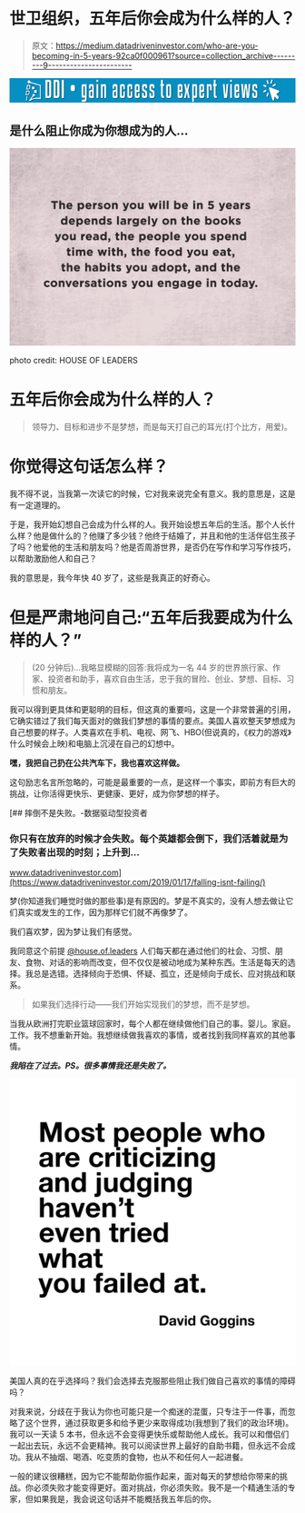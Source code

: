 # 世卫组织，五年后你会成为什么样的人？

> 原文：<https://medium.datadriveninvestor.com/who-are-you-becoming-in-5-years-92ca0f000961?source=collection_archive---------9----------------------->

[![](img/bbb070cc7fbb3f0166c44b202dd34b40.png)](http://www.track.datadriveninvestor.com/1B9E)

## 是什么阻止你成为你想成为的人…

![](img/4eec9577bbfa230c87a40d4f1fc85ee6.png)

photo credit: HOUSE OF LEADERS

# 五年后你会成为什么样的人？

> 领导力、目标和进步不是梦想，而是每天打自己的耳光(打个比方，用爱)。

# 你觉得这句话怎么样？

我不得不说，当我第一次读它的时候，它对我来说完全有意义。我的意思是，这是有一定道理的。

于是，我开始幻想自己会成为什么样的人。我开始设想五年后的生活。那个人长什么样？他是做什么的？他赚了多少钱？他终于结婚了，并且和他的生活伴侣生孩子了吗？他爱他的生活和朋友吗？他是否周游世界，是否仍在写作和学习写作技巧，以帮助激励他人和自己？

我的意思是，我今年快 40 岁了，这些是我真正的好奇心。

# 但是严肃地问自己:“五年后我要成为什么样的人？”

> (20 分钟后)…我略显模糊的回答:我将成为一名 44 岁的世界旅行家、作家、投资者和助手，喜欢自由生活，忠于我的冒险、创业、梦想、目标、习惯和朋友。

我可以得到更具体和更聪明的目标，但这真的重要吗，这是一个非常普遍的引用，它确实错过了我们每天面对的做我们梦想的事情的要点。美国人喜欢整天梦想成为自己想要的样子。人类喜欢在手机、电视、网飞、HBO(但说真的，《权力的游戏》什么时候会上映)和电脑上沉浸在自己的幻想中。

**嘿，我把自己扔在公共汽车下，我也喜欢这样做。**

这句励志名言所忽略的，可能是最重要的一点，是这样一个事实，即前方有巨大的挑战，让你活得更快乐、更健康、更好，成为你梦想的样子。

[](https://www.datadriveninvestor.com/2019/01/17/falling-isnt-failing/) [## 摔倒不是失败。-数据驱动型投资者

### 你只有在放弃的时候才会失败。每个英雄都会倒下，我们活着就是为了失败者出现的时刻；上升到…

www.datadriveninvestor.com](https://www.datadriveninvestor.com/2019/01/17/falling-isnt-failing/) 

梦(你知道我们睡觉时做的那些事)是有原因的。梦是不真实的，没有人想去做让它们真实或发生的工作，因为那样它们就不再像梦了。

我们喜欢梦，因为梦让我们有感觉。

我同意这个前提 [@house.of.leaders](https://www.instagram.com/house.of.leaders/) 人们每天都在通过他们的社会、习惯、朋友、食物、对话的影响而改变，但不仅仅是被动地成为某种东西。生活是每天的选择。我总是选错。选择倾向于恐惧、怀疑、孤立，还是倾向于成长、应对挑战和联系。

> 如果我们选择行动——我们开始实现我们的梦想，而不是梦想。

当我从欧洲打完职业篮球回家时，每个人都在继续做他们自己的事。婴儿。家庭。工作。我不想重新开始。我想继续做我喜欢的事情，或者找到我同样喜欢的其他事情。

***我陷在了过去。PS。很多事情我还是失败了。***

![](img/4187d993a4976e828cd03e18f8b013e7.png)

美国人真的在乎选择吗？我们会选择去克服那些阻止我们做自己喜欢的事情的障碍吗？

对我来说，分歧在于我认为你也可能只是一个痴迷的混蛋，只专注于一件事，而忽略了这个世界，通过获取更多和给予更少来取得成功(我想到了我们的政治环境)。我可以一天读 5 本书，但永远不会变得更快乐或帮助他人成长。我可以和僧侣们一起出去玩，永远不会更精神。我可以阅读世界上最好的自助书籍，但永远不会成功。我从不抽烟、喝酒、吃变质的食物，也从不和任何人一起进餐。

一般的建议很糟糕，因为它不能帮助你振作起来，面对每天的梦想给你带来的挑战。你必须失败才能变得更好。面对挑战，你必须失败。我不是一个精通生活的专家，但如果我是，我会说这句话并不能概括我五年后的你。